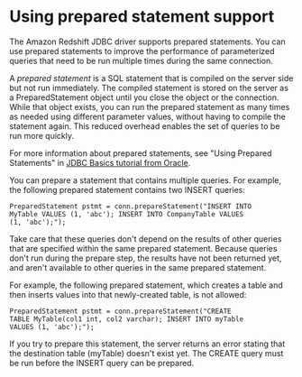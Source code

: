 # Using prepared statement support<a name="jdbc20-prepared-statement-support"></a>

The Amazon Redshift JDBC driver supports prepared statements\. You can use prepared statements to improve the performance of parameterized queries that need to be run multiple times during the same connection\.

A *prepared statement* is a SQL statement that is compiled on the server side but not run immediately\. The compiled statement is stored on the server as a PreparedStatement object until you close the object or the connection\. While that object exists, you can run the prepared statement as many times as needed using different parameter values, without having to compile the statement again\. This reduced overhead enables the set of queries to be run more quickly\.

For more information about prepared statements, see "Using Prepared Statements" in [JDBC Basics tutorial from Oracle](https://docs.oracle.com/javase/tutorial/jdbc/basics/prepared.html)\.

You can prepare a statement that contains multiple queries\. For example, the following prepared statement contains two INSERT queries:

```
PreparedStatement pstmt = conn.prepareStatement("INSERT INTO
MyTable VALUES (1, 'abc'); INSERT INTO CompanyTable VALUES
(1, 'abc');");
```

Take care that these queries don't depend on the results of other queries that are specified within the same prepared statement\. Because queries don't run during the prepare step, the results have not been returned yet, and aren't available to other queries in the same prepared statement\.

For example, the following prepared statement, which creates a table and then inserts values into that newly\-created table, is not allowed:

```
PreparedStatement pstmt = conn.prepareStatement("CREATE
TABLE MyTable(col1 int, col2 varchar); INSERT INTO myTable
VALUES (1, 'abc');");
```

If you try to prepare this statement, the server returns an error stating that the destination table \(myTable\) doesn't exist yet\. The CREATE query must be run before the INSERT query can be prepared\.